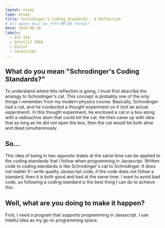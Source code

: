 ```yaml
---
layout: essay
type: essay
title: Schrodinger's Coding Standards - A Reflection
# All dates must be YYYY-MM-DD format!
date: 2019-09-26
labels:
  - ICS 314
  - IntelliJ IDEA
  - ESLint
  - Javascript
---
```

## What do you mean "Schrodinger's Coding Standards?"
To understand where this reflection is going, I must first describe the analogy to Schrodinger's cat. This concept is probably one of the only things I remember from my modern physics course. Basically, Schrodinger had a cat, and he conducted a thought experiment on it (not an actual experiment). In this thought experiment, he enclosed a cat in a box along with a radioactive atom that could kill the cat. He then came up with idea that as long as he did not open the box, then the cat would be both alive and dead simultaneously. 

## So...
This idea of being in two opposite states at the same time can be applied to the coding standards that I follow when programming in Javascript. Written code to coding standards is like Schrodinger's cat to Schrodinger. It does not matter if I write quality Javascript code, if the code does not follow a standard, then it is both good and bad at the same time. I want to avoid bad code, so following a coding standard is the best thing I can do to achieve this. 

## Well, what are you doing to make it happen?
First, I need a program that supports programming in Javascript. I use IntelliJ Idea as my go-to programming space.